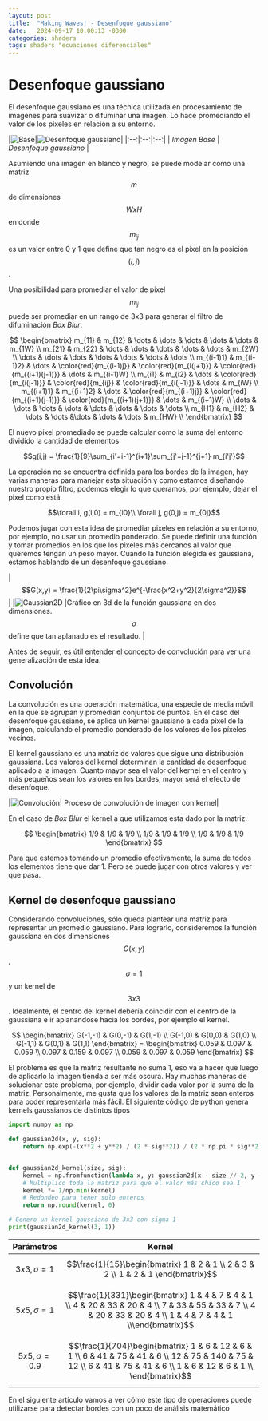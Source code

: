 ```yaml
---
layout: post
title:  "Making Waves! - Desenfoque gaussiano"
date:   2024-09-17 10:00:13 -0300
categories: shaders
tags: shaders "ecuaciones diferenciales"
---
```


<style>
r { color: Red }
o { color: Orange }
g { color: Green }
</style>

# Desenfoque gaussiano

El desenfoque gaussiano es una técnica utilizada en procesamiento de imágenes para suavizar o difuminar una imagen. 
Lo hace promediando el valor de los pixeles en relación a su entorno.


|![Base]({{site.baseurl}}/assets/making-waves/base.png)|![Desenfoque gaussiano]({{site.baseurl}}/assets/making-waves/blur.png)|
|:--:|:--:|:--:|
| *Imagen Base* | *Desenfoque gaussiano* |

Asumiendo una imagen en blanco y negro, se puede modelar como una matriz $$m$$ de dimensiones $$WxH$$ en donde $$m_{ij}$$ es un valor entre 0 y 1 que define que tan negro es el pixel en la posición $$(i,j)$$.

Una posibilidad para promediar el valor de pixel $$m_{ij}$$ puede ser promediar en un rango de 3x3 para generar el filtro de difuminación _Box Blur_.

$$
\begin{bmatrix}
m_{11} & m_{12} & \dots & \dots & \dots & \dots & \dots & m_{1W} \\
m_{21} & m_{22} & \dots & \dots & \dots & \dots & \dots & m_{2W} \\
\dots & \dots & \dots & \dots & \dots & \dots & \dots \\
m_{(i-1)1} & m_{(i-1)2} & \dots & \color{red}{m_{(i-1)j}} & \color{red}{m_{i(j+1)}} & \color{red}{m_{(i+1)(j-1)}} & \dots & m_{(i-1)W} \\
m_{i1} & m_{i2} & \dots & \color{red}{m_{i(j-1)}} & \color{red}{m_{ij}} & \color{red}{m_{i(j-1)}} & \dots & m_{iW} \\
m_{(i+1)1} & m_{(i+1)2} & \dots & \color{red}{m_{(i+1)j}} & \color{red}{m_{(i+1)(j-1)}} & \color{red}{m_{(i+1)(j+1)}} & \dots & m_{(i+1)W} \\
\dots & \dots & \dots & \dots & \dots & \dots & \dots & \dots \\
m_{H1} & m_{H2} & \dots & \dots &\dots & \dots & \dots & m_{HW} \\
\end{bmatrix}
$$

El nuevo pixel promediado se puede calcular como la suma del entorno dividido la cantidad de elementos

$$g(i,j) = \frac{1}{9}\sum_{i'=i-1}^{i+1}\sum_{j'=j-1}^{j+1} m_{i'j'}$$

La operación no se encuentra definida para los bordes de la imagen, hay varias maneras para manejar esta situación y como estamos diseñando nuestro propio filtro, podemos elegir lo que queramos, por ejemplo, dejar el pixel como está.

$$\forall i, g(i,0) = m_{i0}\\
\forall j, g(0,j) = m_{0j}$$

Podemos jugar con esta idea de promediar pixeles en relación a su entorno, por ejemplo, no usar un promedio ponderado. Se puede definir una función y tomar promedios en los que los pixeles más cercanos al valor que queremos tengan un peso mayor. Cuando la función elegida es gaussiana, estamos hablando de un desenfoque gaussiano.

|$$G(x,y) = \frac{1}{2\pi\sigma^2}e^{-\frac{x^2+y^2}{2\sigma^2}}$$|
|![Gaussian2D]({{site.baseurl}}/assets/making-waves/gaussian_2d.png)
|Gráfico en 3d de la función gaussiana en dos dimensiones. $$\sigma$$ define que tan aplanado es el resultado. |

Antes de seguir, es útil entender el concepto de convolución para ver una generalización de esta idea.


## Convolución

La convolución es una operación matemática, una especie de media móvil en la que se agrupan y promedian conjuntos de puntos. En el caso del desenfoque gaussiano, se aplica un kernel gaussiano a cada píxel de la imagen, calculando el promedio ponderado de los valores de los píxeles vecinos.

El kernel gaussiano es una matriz de valores que sigue una distribución gaussiana. Los valores del kernel determinan la cantidad de desenfoque aplicado a la imagen. Cuanto mayor sea el valor del kernel en el centro y más pequeños sean los valores en los bordes, mayor será el efecto de desenfoque.

|![Convolución]({{site.baseurl}}/assets/making-waves/convolution.gif)| Proceso de convolución de imagen con kernel|

En el caso de _Box Blur_ el kernel a que utilizamos esta dado por la matriz:

$$
\begin{bmatrix}
1/9 & 1/9 & 1/9 \\
1/9 & 1/9 & 1/9 \\
1/9 & 1/9 & 1/9
\end{bmatrix}
$$

Para que estemos tomando un promedio efectivamente, la suma de todos los elementos tiene que dar 1. Pero se puede jugar con otros valores y ver que pasa.

## Kernel de desenfoque gaussiano

Considerando convoluciones, sólo queda plantear una matriz para representar un promedio gaussiano.
Para lograrlo, consideremos la función gaussiana en dos dimensiones $$G(x,y)$$, $$\sigma = 1$$ y un kernel de $$3x3$$. Idealmente, el centro del kernel debería coincidir con el centro de la gaussiana e ir aplanandose hacia los bordes, por ejemplo el kernel.

$$
\begin{bmatrix}
G(-1,-1) & G(0,-1) & G(1,-1) \\
G(-1,0) & G(0,0) & G(1,0) \\
G(-1,1) & G(0,1) & G(1,1)
\end{bmatrix} = 
\begin{bmatrix}
0.059 & 0.097 & 0.059 \\
0.097 & 0.159 & 0.097 \\
0.059 & 0.097 & 0.059
\end{bmatrix}
$$

El problema es que la matriz resultante no suma 1, eso va a hacer que luego de aplicarlo la imagen tienda a ser más oscura.
Hay muchas maneras de solucionar este problema, por ejemplo, dividir cada valor por la suma de la matriz.
Personalmente, me gusta que los valores de la matriz sean enteros para poder representarla más fácil. 
El siguiente código de python genera kernels gaussianos de distintos tipos

```python
import numpy as np

def gaussian2d(x, y, sig):
    return np.exp(-(x**2 + y**2) / (2 * sig**2)) / (2 * np.pi * sig**2)


def gaussian2d_kernel(size, sig):
    kernel = np.fromfunction(lambda x, y: gaussian2d(x - size // 2, y - size // 2, sig), (size, size))
    # Multiplico toda la matriz para que el valor más chico sea 1
    kernel *= 1/np.min(kernel)
    # Redondeo para tener solo enteros
    return np.round(kernel, 0)

# Genero un kernel gaussiano de 3x3 con sigma 1
print(gaussian2d_kernel(3, 1))
```

| Parámetros | Kernel |
|---|---|
| $$3x3, \sigma = 1$$|$$\frac{1}{15}\begin{bmatrix} 1 & 2 & 1 \\ 2 & 3 & 2 \\ 1 & 2 & 1 \end{bmatrix}$$|
| $$5x5, \sigma = 1$$|$$\frac{1}{331}\begin{bmatrix} 1 & 4 & 7 & 4 & 1 \\ 4 & 20 & 33 & 20 & 4 \\ 7 & 33 & 55 & 33 & 7 \\ 4 & 20 & 33 & 20 & 4 \\ 1 & 4 & 7 & 4 & 1 \\\end{bmatrix}$$|
| $$5x5, \sigma = 0.9$$|$$\frac{1}{704}\begin{bmatrix} 1 & 6 & 12 & 6 & 1 \\ 6 & 41 & 75 & 41 & 6 \\ 12 & 75 & 140 & 75 & 12 \\  6 & 41 & 75 & 41 & 6 \\ 1 & 6 & 12 & 6 & 1 \\ \end{bmatrix}$$|

En el siguiente artículo vamos a ver cómo este tipo de operaciones puede utilizarse para detectar bordes con un poco de análisis matemático

